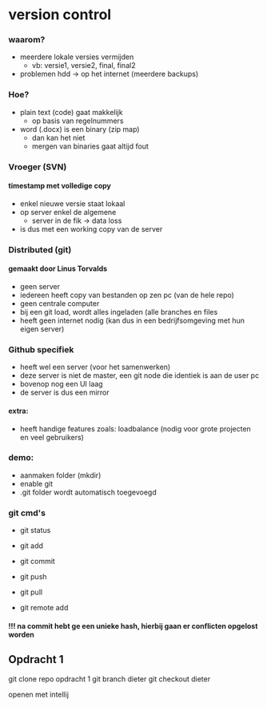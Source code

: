 # version control

### waarom?
- meerdere lokale versies vermijden
  - vb: versie1, versie2, final, final2
- problemen hdd -> op het internet (meerdere backups)

### Hoe?
- plain text (code) gaat makkelijk
  - op basis van regelnummers
- word (.docx) is een binary (zip map)
  - dan kan het niet
  - mergen van binaries gaat altijd fout

### Vroeger (SVN)
#### timestamp met volledige copy
- enkel nieuwe versie staat lokaal
- op server enkel de algemene
  - server in de fik -> data loss
- is dus met een working copy van de server

### Distributed (git)
#### gemaakt door Linus Torvalds
- geen server
- iedereen heeft copy van bestanden op zen pc (van de hele repo)
- geen centrale computer
- bij een git load, wordt alles ingeladen (alle branches en files
- heeft geen internet nodig (kan dus in een bedrijfsomgeving met hun eigen server)

### Github specifiek
- heeft wel een server (voor het samenwerken)
- deze server is niet de master, een git node die identiek is aan de user pc
- bovenop nog een UI laag
- de server is dus een mirror
#### extra:
- heeft handige features zoals: loadbalance (nodig voor grote projecten en veel gebruikers)

### demo:
- aanmaken folder (mkdir)
- enable git
- .git folder wordt automatisch toegevoegd

### git cmd's
- git status
- git add
- git commit
- git push
- git pull

- git remote add <name> <url>
  
#### !!! na commit hebt ge een unieke hash, hierbij gaan er conflicten opgelost worden

## Opdracht 1
git clone repo opdracht 1
git branch dieter
git checkout dieter

openen met intellij

